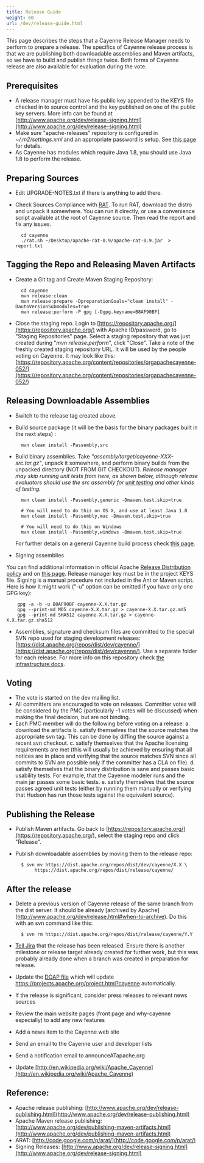 ```yaml
---
title: Release Guide
weight: 60
url: /dev/release-guide.html
---
```


This page describes the steps that a Cayenne Release Manager needs to
perform to prepare a release. The specifics of Cayenne release process is
that we are publishing both downloadable assemblies and Maven artifacts, so
we have to build and publish things twice. Both forms of Cayenne release
are also available for evaluation during the vote.


<div class="pb-3"><!-- gap 3rem --></div>


## Prerequisites

* A release manager must have his public key appended to the KEYS file
checked in to source control and the key published on one of the public key servers.
More info can be found at [http://www.apache.org/dev/release-signing.html](http://www.apache.org/dev/release-signing.html)
* Make sure "apache-releases" repository is configured in
*~/.m2/settings.xml* and an appropriate password is setup. See [this page](http://www.apache.org/dev/publishing-maven-artifacts.html)
 for details.
* As Cayenne has modules which require Java 1.8, you should use Java 1.8 to perform the release.

<div class="pb-3"><!-- gap 3rem --></div>


## Preparing Sources

* Edit UPGRADE-NOTES.txt if there is anything to add there.
* Check Sources Compliance with [RAT](http://creadur.apache.org/rat/). To run RAT,
download the distro and unpack it somewhere. You can run it directly, or use a convenience script available at the root of Cayenne 
source. Then read the report and fix any issues.

        cd cayenne
        ./rat.sh ~/Desktop/apache-rat-0.9/apache-rat-0.9.jar  > report.txt

<div class="pb-3"><!-- gap 3rem --></div>
    

## Tagging the Repo and Releasing Maven Artifacts 


* Create a Git tag and Create Maven Staging Repository:

        cd cayenne
        mvn release:clean
        mvn release:prepare -DpreparationGoals="clean install" -DautoVersionSubmodules=true
        mvn release:perform -P gpg [-Dgpg.keyname=B8AF90BF]

* Close the staging repo. Login to [https://repository.apache.org/](https://repository.apache.org/) with
Apache ID/password, go to "Staging Repositories" page. Select a staging
repository that was just created during "*mvn release:perform*", click
"Close". Take a note of the freshly created staging repository URL. It will
be used by the people voting on Cayenne. It may look like this:
[https://repository.apache.org/content/repositories/orgapachecayenne-052/](https://repository.apache.org/content/repositories/orgapachecayenne-052/) 

<div class="pb-3"><!-- gap 3rem --></div>


## Releasing Downloadable Assemblies

* Switch to the release tag created above.

* Build source package (it will be the basis for the binary packages built
in the next steps) :

        mvn clean install -Passembly,src
    
* Build binary assemblies. Take *"assembly/target/cayenne-XXX-src.tar.gz"*, unpack it somewhere, and
perform binary builds from the unpacked directory (NOT FROM GIT CHECKOUT). _Release manager may skip 
running unit tests from here, as shown
below, although release evaluators should use the src assembly for [unit testing](running-unit-tests.html)
 and other kinds of testing._ 
    
        mvn clean install -Passembly,generic -Dmaven.test.skip=true

        # You will need to do this on OS X, and use at least Java 1.8
        mvn clean install -Passembly,mac -Dmaven.test.skip=true

        # You will need to do this on Windows
        mvn clean install -Passembly,windows -Dmaven.test.skip=true

    For further details on a general Cayenne build process check [this page](building-cayenne.html).

* Signing assemblies

You can find additional information in official Apache [Release Distribution policy](http://www.apache.org/dev/release-distribution) 
and on [this page](http://www.apache.org/dev/release-signing.html). 
Release manager key must be in the project KEYS file. Signing is a manual
procedure not included in the Ant or Maven script. Here is how it might
work ("-u" option can be omitted if you have only one GPG key):

        gpg -a -b -u B8AF90BF cayenne-X.X.tar.gz
        gpg --print-md MD5 cayenne-X.X.tar.gz > cayenne-X.X.tar.gz.md5
        gpg --print-md SHA512 cayenne-X.X.tar.gz > cayenne-X.X.tar.gz.sha512

* Assemblies, signature and checksum files are committed to the special SVN repo
  used for staging development releases: [https://dist.apache.org/repos/dist/dev/cayenne/](https://dist.apache.org/repos/dist/dev/cayenne/). Use a separate folder for each release. For more info on this repository check [the infrastructure docs](http://apache.org/dev/release.html#upload-ci).

<div class="pb-3"><!-- gap 3rem --></div>


## Voting

* The vote is started on the dev mailing list.
* All committers are encouraged to vote on releases. Committer votes will
be considered by the PMC (particularly -1 votes will be discussed) when
making the final decision, but are not binding.
* Each PMC member will do the following before voting on a release:
 a. download the artifacts
 b. satisfy themselves that the source matches the appropriate svn tag.
This can be done by diffing the source against a recent svn checkout.
 c. satisfy themselves that the Apache licensing requirements are met (this
will usually be achieved by ensuring that all notices are in place and
verifying that the source matches SVN since all commits to SVN are possible
only if the committer has a CLA on file).
 d. satisfy themselves that the binary distribution is sane and passes
basic usability tests. For example, that the Cayenne modeler runs and the
main jar passes some basic tests.
 e. satisfy themselves that the source passes agreed unit tests (either by
running them manually or verifying that Hudson has run those tests against
the equivalent source). 

<div class="pb-3"><!-- gap 3rem --></div>


## Publishing the Release

* Publish Maven artifacts. Go back to [https://repository.apache.org/](https://repository.apache.org/),
select the staging repo and click "Release".

* Publish downloadable assemblies by moving them to the release repo:

        $ svn mv https://dist.apache.org/repos/dist/dev/cayenne/X.X \
             https://dist.apache.org/repos/dist/release/cayenne/
    
<div class="pb-3"><!-- gap 3rem --></div>


## After the release


* Delete a previous version of Cayenne release of the same branch from the dist server. 
  It should be already [archived by Apache] (http://www.apache.org/dev/release.html#when-to-archive). Do this with an svn command like this:

        $ svn rm https://dist.apache.org/repos/dist/release/cayenne/Y.Y

* [Tell Jira](https://issues.apache.org/jira/plugins/servlet/project-config/CAY/versions)
 that the release has been released. Ensure there is another milestone or
release target already created for further work, but this was probably
already done when a branch was created in preparation for release.
* Update the [DOAP file](http://svn.apache.org/repos/asf/cayenne/site/cms/trunk/content/doap/cayenne.rdf)
 which will update
https://projects.apache.org/project.html?cayenne automatically.
* If the release is significant, consider press releases to relevant news
sources
* Review the main website pages (front page and why-cayenne especially) to
add any new features
* Add a news item to the Cayenne web site
* Send an email to the Cayenne user and developer lists
* Send a notification email to announceATapache.org
* Update [http://en.wikipedia.org/wiki/Apache_Cayenne](http://en.wikipedia.org/wiki/Apache_Cayenne)

<div class="pb-3"><!-- gap 3rem --></div>

    
## Reference:
    
* Apache release publishing:
[http://www.apache.org/dev/release-publishing.html](http://www.apache.org/dev/release-publishing.html)
* Apache Maven release publishing:
[http://www.apache.org/dev/publishing-maven-artifacts.html](http://www.apache.org/dev/publishing-maven-artifacts.html)
* ARAT: [http://code.google.com/p/arat/](http://code.google.com/p/arat/)
* Signing Releases: [http://www.apache.org/dev/release-signing.html](http://www.apache.org/dev/release-signing.html)

